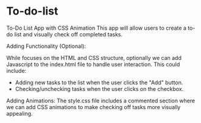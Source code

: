 # To-do-list
 To-Do List App with CSS Animation
This app will allow users to create a to-do list and visually check off completed tasks.

Adding Functionality (Optional):

While focuses on the HTML and CSS structure, optionally we can add Javascript to the index.html file to handle user interaction. This could include:
- Adding new tasks to the list when the user clicks the "Add" button.
- Checking/unchecking tasks when the user clicks on the checkbox.

Adding Animations:
The style.css file includes a commented section where we can add CSS animations to make checking off tasks more visually appealing.
